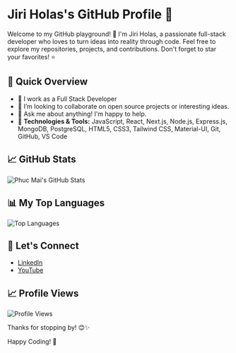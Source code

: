 # Jiri Holas's GitHub Profile 🚀

Welcome to my GitHub playground! 👋 I'm Jiri Holas, a passionate full-stack developer who loves to turn ideas into reality through code. Feel free to explore my repositories, projects, and contributions. Don't forget to star your favorites! ⭐️

## 🚀 Quick Overview
- 🔭 I work as a Full Stack Developer
- 👯 I’m looking to collaborate on open source projects or interesting ideas.
- 💬 Ask me about anything! I'm happy to help.
- 🔧 **Technologies & Tools:** JavaScript, React, Next.js, Node.js, Express.js, MongoDB, PostgreSQL, HTML5, CSS3, Tailwind CSS, Material-UI, Git, GitHub, VS Code

## 📈 GitHub Stats
![Phuc Mai's GitHub Stats](https://github-readme-stats.vercel.app/api?username=phuc-mai&show_icons=true&theme=radical)

## 📊 My Top Languages
![Top Languages](https://github-readme-stats.vercel.app/api/top-langs/?username=phuc-mai&layout=compact&theme=radical)

## 🌟 Let's Connect
- [LinkedIn](https://www.linkedin.com/in/phuc-mai/)
- [YouTube](https://www.youtube.com/channel/UC2sXGfDoAekkKx3O-lbfm3g)

## 📈 Profile Views
![Profile Views](https://komarev.com/ghpvc/?username=phuc-mai)

Thanks for stopping by! 😊✨

Happy Coding! 🚀
